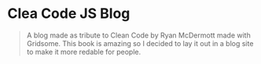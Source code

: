 # Clea Code JS Blog

> A blog made as tribute to Clean Code by Ryan McDermott made with Gridsome. This book is amazing so I decided to lay it out in a blog site to make it more redable for people.


